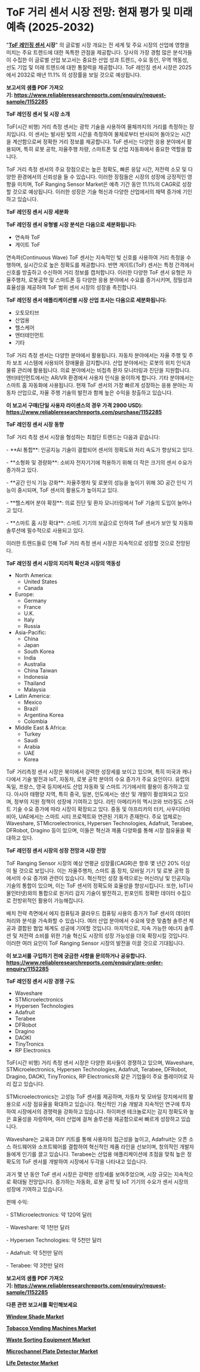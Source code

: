 <p><h1>ToF 거리 센서 시장 전망: 현재 평가 및 미래 예측 (2025-2032)</h1></p><p>"<strong><a href="https://www.reliableresearchreports.com/tof-ranging-sensor-r1152285?utm_campaign=106&utm_medium=7&utm_source=Github&utm_content=ia&utm_term=18022025&utm_id=tof-ranging-sensor">ToF 레인징 센서&nbsp;</a></strong><strong>시장</strong>" 의 글로벌 시장 개요는 전 세계 및 주요 시장의 산업에 영향을 미치는 주요 트렌드에 대한 독특한 관점을 제공합니다. 당사의 가장 경험 많은 분석가들이 수집한 이 글로벌 산업 보고서는 중요한 산업 성과 트렌드, 수요 동인, 무역 역동성, 선도 기업 및 미래 트렌드에 대한 통찰력을 제공합니다. ToF 레인징 센서 시장은 2025에서 2032로 매년 11.1% 의 성장률을 보일 것으로 예상됩니다.&nbsp;</p>
<p><strong>보고서의 샘플 PDF 가져오기:&nbsp;<a href="https://www.reliableresearchreports.com/enquiry/request-sample/1152285?utm_campaign=106&utm_medium=7&utm_source=Github&utm_content=ia&utm_term=18022025&utm_id=tof-ranging-sensor">https://www.reliableresearchreports.com/enquiry/request-sample/1152285</a></strong></p>
<p><strong>ToF 레인징 센서 및 시장 소개</strong></p>
<p><p>ToF(시간 비행) 거리 측정 센서는 광학 기술을 사용하여 물체까지의 거리를 측정하는 장치입니다. 이 센서는 발사된 빛의 시간을 측정하여 물체로부터 반사되어 돌아오는 시간을 계산함으로써 정확한 거리 정보를 제공합니다. ToF 센서는 다양한 응용 분야에서 활용되며, 특히 로봇 공학, 자율주행 차량, 스마트폰 및 산업 자동화에서 중요한 역할을 합니다.</p><p>ToF 거리 측정 센서의 주요 장점으로는 높은 정확도, 빠른 응답 시간, 저전력 소모 및 다양한 환경에서의 신뢰성을 들 수 있습니다. 이러한 장점들은 시장의 성장에 긍정적인 영향을 미치며, ToF Ranging Sensor Market은 예측 기간 동안 11.1%의 CAGR로 성장할 것으로 예상됩니다. 이러한 성장은 기술 혁신과 다양한 산업에서의 채택 증가에 기인하고 있습니다.</p></p>
<p><strong>ToF 레인징 센서 시장 세분화</strong></p>
<p><strong>ToF 레인징 센서 유형별 시장 분석은 다음으로 세분화됩니다:</strong></p>
<p><ul><li>연속파 ToF</li><li>게이트 ToF</li></ul></p>
<p><p>연속파(Continuous Wave) ToF 센서는 지속적인 빛 신호를 사용하여 거리 측정을 수행하며, 실시간으로 높은 정확도를 제공합니다. 반면 게이트(ToF) 센서는 특정 간격에서 신호를 방출하고 수신하여 거리 정보를 캡처합니다. 이러한 다양한 ToF 센서 유형은 자율주행차, 로봇공학 및 스마트폰 등 다양한 응용 분야에서 수요를 증가시키며, 정밀성과 효율성을 제공하여 ToF 범위 센서 시장의 성장을 촉진합니다.</p></p>
<p><strong>ToF 레인징 센서 애플리케이션별 시장 산업 조사는 다음으로 세분화됩니다:</strong></p>
<p><ul><li>오토모티브</li><li>산업용</li><li>헬스케어</li><li>엔터테인먼트</li><li>기타</li></ul></p>
<p><p>ToF 거리 측정 센서는 다양한 분야에서 활용됩니다. 자동차 분야에서는 자율 주행 및 주차 보조 시스템에 사용되어 장애물을 감지합니다. 산업 분야에서는 로봇의 위치 인식과 물류 관리에 활용됩니다. 의료 분야에서는 비접촉 환자 모니터링과 진단을 지원합니다. 엔터테인먼트에서는 AR/VR 환경에서 사용자 인식을 용이하게 합니다. 기타 분야에서는 스마트 홈 자동화에 사용됩니다. 현재 ToF 센서의 가장 빠르게 성장하는 응용 분야는 자동차 산업으로, 자율 주행 기술의 발전과 함께 높은 수익을 창출하고 있습니다.</p></p>
<p><strong>이 보고서 구매(단일 사용자 라이센스의 경우 가격 2900 USD): <a href="https://www.reliableresearchreports.com/purchase/1152285?utm_campaign=106&utm_medium=7&utm_source=Github&utm_content=ia&utm_term=18022025&utm_id=tof-ranging-sensor">https://www.reliableresearchreports.com/purchase/1152285</a></strong></p>
<p><strong>ToF 레인징 센서 시장 동향</strong></p>
<p><p>ToF 거리 측정 센서 시장을 형성하는 최첨단 트렌드는 다음과 같습니다:</p><p>- **AI 통합**: 인공지능 기술이 결합되어 센서의 정확도와 처리 속도가 향상되고 있다.</p><p>- **소형화 및 경량화**: 소비자 전자기기에 적용하기 위해 더 작은 크기의 센서 수요가 증가하고 있다.</p><p>- **공간 인식 기능 강화**: 자율주행차 및 로봇의 성능을 높이기 위해 3D 공간 인식 기능이 중시되며, ToF 센서의 활용도가 높아지고 있다.</p><p>- **헬스케어 분야 확장**: 의료 진단 및 환자 모니터링에서 ToF 기술의 도입이 늘어나고 있다.</p><p>- **스마트 홈 시장 확대**: 스마트 기기의 보급으로 인하여 ToF 센서가 보안 및 자동화 솔루션에 필수적으로 사용되고 있다.</p><p>이러한 트렌드들로 인해 ToF 거리 측정 센서 시장은 지속적으로 성장할 것으로 전망된다.</p></p>
<p><strong>ToF 레인징 센서 시장의 지리적 확산과 시장의 역동성</strong></p>
<p><ul>
    <li>
        North America:
        <ul>
            <li>United States</li>
            <li>Canada</li>
        </ul>
    </li>
    <li>
        Europe:
        <ul>
            <li>Germany</li>
            <li>France</li>
            <li>U.K.</li>
            <li>Italy</li>
            <li>Russia</li>
        </ul>
    </li>
    <li>
        Asia-Pacific:
        <ul>
            <li>China</li>
            <li>Japan</li>
            <li>South Korea</li>
            <li>India</li>
            <li>Australia</li>
            <li>China Taiwan</li>
            <li>Indonesia</li>
            <li>Thailand</li>
            <li>Malaysia</li>
        </ul>
    </li>
    <li>
        Latin America:
        <ul>
            <li>Mexico</li>
            <li>Brazil</li>
            <li>Argentina Korea</li>
            <li>Colombia</li>
        </ul>
    </li>
    <li>
        Middle East & Africa:
        <ul>
            <li>Turkey</li>
            <li>Saudi</li>
            <li>Arabia</li>
            <li>UAE</li>
            <li>Korea</li>
        </ul>
    </li>
    </ul></p>
<p><p>ToF 거리측정 센서 시장은 북미에서 강력한 성장세를 보이고 있으며, 특히 미국과 캐나다에서 기술 발전과 IoT, 자동차, 로봇 공학 분야의 수요 증가가 주요 요인이다. 유럽의 독일, 프랑스, 영국 등지에서도 산업 자동화 및 스마트 기기에서의 활용이 증가하고 있다. 아시아 태평양 지역, 특히 중국, 일본, 인도에서는 생산 및 개발이 활성화되고 있으며, 정부의 지원 정책이 성장에 기여하고 있다. 라틴 아메리카의 멕시코와 브라질도 스마트 기술 수요 증가에 따라 시장이 확장되고 있다. 중동 및 아프리카의 터키, 사우디아라비아, UAE에서는 스마트 시티 프로젝트와 연관된 기회가 존재한다. 주요 업체로는 Waveshare, STMicroelectronics, Hypersen Technologies, Adafruit, Terabee, DFRobot, Dragino 등이 있으며, 이들은 혁신과 제품 다양화를 통해 시장 점유율을 확대하고 있다.</p></p>
<p><strong>ToF 레인징 센서 시장의 성장 전망과 시장 전망</strong></p>
<p><p>ToF Ranging Sensor 시장의 예상 연평균 성장률(CAGR)은 향후 몇 년간 20% 이상이 될 것으로 보입니다. 이는 자율주행차, 스마트 홈 장치, 모바일 기기 및 로봇 공학 등에서의 수요 증가와 관련이 있습니다. 혁신적인 성장 동력으로는 머신러닝 및 인공지능 기술의 통합이 있으며, 이는 ToF 센서의 정확도와 효율성을 향상시킵니다. 또한, IoT(사물인터넷)와의 통합으로 원거리 감지 기술이 발전하고, 핀포인트 정확한 데이터 수집으로 전방위적인 활용이 가능해집니다.</p><p>배치 전략 측면에서 에지 컴퓨팅과 클라우드 컴퓨팅 사용의 증가가 ToF 센서의 데이터 처리와 분석을 가속화할 수 있습니다. 여러 산업 분야에서 수요에 맞춘 맞춤형 솔루션 제공과 결합된 협업 체계도 성공에 기여할 것입니다. 마지막으로, 지속 가능한 에너지 솔루션 및 저전력 소비를 위한 기술 혁신도 시장의 성장 가능성을 더욱 확장시킬 것입니다. 이러한 여러 요인이 ToF Ranging Sensor 시장의 발전을 이끌 것으로 기대됩니다.</p></p>
<p><strong>이 보고서를 구입하기 전에 궁금한 사항을 문의하거나 공유합니다. <a href="https://www.reliableresearchreports.com/enquiry/pre-order-enquiry/1152285?utm_campaign=106&utm_medium=7&utm_source=Github&utm_content=ia&utm_term=18022025&utm_id=tof-ranging-sensor">https://www.reliableresearchreports.com/enquiry/pre-order-enquiry/1152285</a></strong></p>
<p><strong>ToF 레인징 센서 시장 경쟁 구도</strong></p>
<p><ul><li>Waveshare</li><li>STMicroelectronics</li><li>Hypersen Technologies</li><li>Adafruit</li><li>Terabee</li><li>DFRobot</li><li>Dragino</li><li>DAOKI</li><li>TinyTronics</li><li>RP Electronics</li></ul></p>
<p><p>ToF(시간 비행) 거리 측정 센서 시장은 다양한 회사들이 경쟁하고 있으며, Waveshare, STMicroelectronics, Hypersen Technologies, Adafruit, Terabee, DFRobot, Dragino, DAOKI, TinyTronics, RP Electronics와 같은 기업들이 주요 플레이어로 자리 잡고 있습니다.</p><p>STMicroelectronics는 고성능 ToF 센서를 제공하며, 자동차 및 모바일 장치에서의 활용으로 시장 점유율을 확대하고 있습니다. 혁신적인 기술 개발과 지속적인 연구에 투자하여 시장에서의 경쟁력을 강화하고 있습니다. 하이퍼센 테크놀로지는 감지 정확도와 높은 효율성을 자랑하며, 여러 산업에 걸쳐 솔루션을 제공함으로써 빠르게 성장하고 있습니다.</p><p>Waveshare는 교육과 DIY 키트를 통해 사용자의 접근성을 높이고, Adafruit는 오픈 소스 하드웨어와 소프트웨어를 결합하여 혁신적인 제품 라인을 선보이며, 창의적인 개발자들에게 인기를 끌고 있습니다. Terabee는 산업용 애플리케이션에 초점을 맞춰 높은 정확도의 ToF 센서를 개발하여 시장에서 두각을 나타내고 있습니다.</p><p>과거 몇 년 동안 ToF 센서 시장은 강력한 성장세를 보여주었으며, 시장 규모는 지속적으로 확대될 전망입니다. 증가하는 자동화, 로봇 공학 및 IoT 기기의 수요가 센서 시장의 성장에 기여하고 있습니다.</p><p>판매 수익:</p><p>- STMicroelectronics: 약 120억 달러</p><p>- Waveshare: 약 1천만 달러</p><p>- Hypersen Technologies: 약 5천만 달러</p><p>- Adafruit: 약 5천만 달러</p><p>- Terabee: 약 3천만 달러</p></p>
<p><strong>보고서의 샘플 PDF 가져오기:&nbsp;<a href="https://www.reliableresearchreports.com/enquiry/request-sample/1152285?utm_campaign=106&utm_medium=7&utm_source=Github&utm_content=ia&utm_term=18022025&utm_id=tof-ranging-sensor">https://www.reliableresearchreports.com/enquiry/request-sample/1152285</a></strong></p>
<p><strong></strong></p>
<p><strong></strong></p>
<p><strong></strong></p>
<p><strong></strong></p>
<p><strong>다른 관련 보고서를 확인해보세요</strong></p>
<p><strong><p><a href="https://github.com/saroarmaicky/Market-Research-Report-List-1/blob/main/window-shade-market.md?utm_campaign=106&utm_medium=7&utm_source=Github&utm_content=ia&utm_term=18022025&utm_id=tof-ranging-sensor">Window Shade Market</a></p><p><a href="https://github.com/lvaill871987/Market-Research-Report-List-1/blob/main/tobacco-vending-machines-market.md?utm_campaign=106&utm_medium=7&utm_source=Github&utm_content=ia&utm_term=18022025&utm_id=tof-ranging-sensor">Tobacco Vending Machines Market</a></p><p><a href="https://github.com/ahamdyzabira4/Market-Research-Report-List-1/blob/main/waste-sorting-equipment-market.md?utm_campaign=106&utm_medium=7&utm_source=Github&utm_content=ia&utm_term=18022025&utm_id=tof-ranging-sensor">Waste Sorting Equipment Market</a></p><p><a href="https://github.com/saoutiguarro/Market-Research-Report-List-1/blob/main/microchannel-plate-detector-market.md?utm_campaign=106&utm_medium=7&utm_source=Github&utm_content=ia&utm_term=18022025&utm_id=tof-ranging-sensor">Microchannel Plate Detector Market</a></p><p><a href="https://github.com/klaassenmackenzie6/Market-Research-Report-List-1/blob/main/life-detector-market.md?utm_campaign=106&utm_medium=7&utm_source=Github&utm_content=ia&utm_term=18022025&utm_id=tof-ranging-sensor">Life Detector Market</a></p></strong></p>
<p></p>